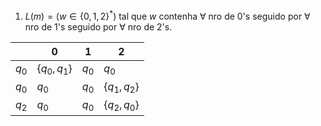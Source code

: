 1. $L(m)=(w\in \{0,1,2\}^*)$ tal que $w$ contenha $\forall$ nro de 0's seguido por $\forall$ nro de 1's seguido por $\forall$ nro de 2's.

|       | 0             | 1     | 2     |
| ----- | ------------- | ----- | ----- |
| $q_0$ | $\{q_0,q_1\}$ | $q_0$ | $q_0$ |
| $q_0$ | $q_0$ | $q_0$ | $\{q_1,q_2\}$ |
| $q_2$ | $q_0$ | $q_0$  |  $\{q_2,q_0\}$ |
